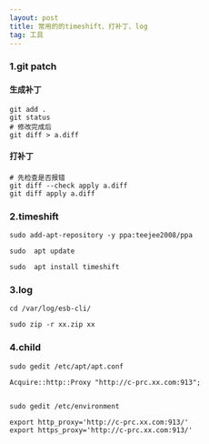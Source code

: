 ```yaml
---
layout: post
title: 常用的的timeshift、打补丁、log
tag: 工具
---
```



### 1.git patch

#### 生成补丁

    git add .
    git status 
    # 修改完成后
    git diff > a.diff

#### 打补丁
    # 先检查是否报错
    git diff --check apply a.diff     
    git diff apply a.diff

### 2.timeshift

    sudo add-apt-repository -y ppa:teejee2008/ppa

    sudo  apt update

    sudo  apt install timeshift

### 3.log

    cd /var/log/esb-cli/   
    
    sudo zip -r xx.zip xx  

### 4.child

    sudo gedit /etc/apt/apt.conf

    Acquire::http::Proxy "http://c-prc.xx.com:913";


    sudo gedit /etc/environment

    export http_proxy='http://c-prc.xx.com:913/'
    export https_proxy='http://c-prc.xx.com:913/'


